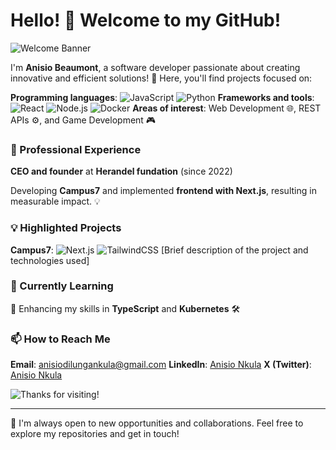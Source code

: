 # Hello! 👋 Welcome to my GitHub!

![Welcome Banner](https://via.placeholder.com/800x200.png?text=Welcome+to+my+GitHub!) <!-- Replace with a link to your custom image -->

I'm **Anisio Beaumont**, a software developer passionate about creating innovative and efficient solutions! 🚀 Here, you'll find projects focused on:

**Programming languages**: ![JavaScript](https://img.shields.io/badge/JavaScript-F7DF1E?style=flat&logo=javascript&logoColor=black) ![Python](https://img.shields.io/badge/Python-3776AB?style=flat&logo=python&logoColor=white)
**Frameworks and tools**: ![React](https://img.shields.io/badge/React-61DAFB?style=flat&logo=react&logoColor=white) ![Node.js](https://img.shields.io/badge/Node.js-339933?style=flat&logo=node.js&logoColor=white) ![Docker](https://img.shields.io/badge/Docker-2496ED?style=flat&logo=docker&logoColor=white)
**Areas of interest**: Web Development 🌐, REST APIs ⚙️, and Game Development 🎮

### 💼 Professional Experience

**CEO and founder** at **Herandel fundation** (since 2022)

Developing **Campus7** and implemented **frontend with Next.js**, resulting in measurable impact. 💡

### 💡 Highlighted Projects

**Campus7**: ![Next.js](https://img.shields.io/badge/Next.js-000000?style=flat&logo=next.js&logoColor=white) ![TailwindCSS](https://img.shields.io/badge/TailwindCSS-38B2AC?style=flat&logo=tailwind-css&logoColor=white)
[Brief description of the project and technologies used]
<!--
- **[Another Project]**: ![React](https://img.shields.io/badge/React-61DAFB?style=flat&logo=react&logoColor=white) ![Node.js](https://img.shields.io/badge/Node.js-339933?style=flat&logo=node.js&logoColor=white)
  - [Short description of the project]
-->
### 🌱 Currently Learning

📖 Enhancing my skills in **TypeScript** and **Kubernetes** 🛠️

### 📫 How to Reach Me

**Email**: [anisiodilungankula@gmail.com](mailto:anisiodilungankula@gmail.com)
**LinkedIn**: [Anisio Nkula](https://www.linkedin.com/in/anisionkula/)
**X (Twitter)**: [Anisio Nkula](https://x.com/AnisioBeaumont)

![Thanks for visiting!](https://via.placeholder.com/800x100.png?text=Thanks+for+visiting+my+GitHub!) <!-- Replace with another custom image -->

---

💬 I'm always open to new opportunities and collaborations. Feel free to explore my repositories and get in touch!
